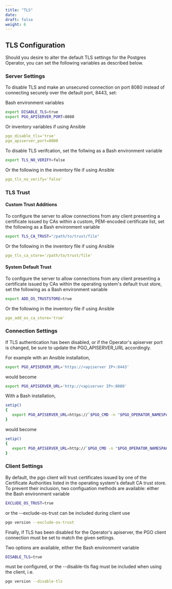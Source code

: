 ```yaml
---
title: "TLS"
date:
draft: false
weight: 6
---
```


## TLS Configuration

Should you desire to alter the default TLS settings for the Postgres
Operator, you can set the following variables as described below.

### Server Settings

To disable TLS and make an unsecured connection on port 8080 instead of
connecting securely over the default port, 8443, set:

Bash environment variables    

```bash
export DISABLE_TLS=true
export PGO_APISERVER_PORT=8080		
```

Or inventory variables if using Ansible

```yaml
pgo_disable_tls='true'
pgo_apiserver_port=8080
```

To disable TLS verifcation, set the follwing as a Bash environment variable

```bash
export TLS_NO_VERIFY=false
```

Or the following in the inventory file if using Ansible

```yaml
pgo_tls_no_verify='false'
```

### TLS Trust

#### Custom Trust Additions

To configure the server to allow connections from any client presenting a
certificate issued by CAs within a custom, PEM-encoded certificate list,
set the following as a Bash environment variable


```bash
export TLS_CA_TRUST="/path/to/trust/file"
```

Or the following in the inventory file if using Ansible

```yaml
pgo_tls_ca_store='/path/to/trust/file'
```

#### System Default Trust

To configure the server to allow connections from any client presenting a
certificate issued by CAs within the operating system's default trust store,
set the following as a Bash environment variable


```bash
export ADD_OS_TRUSTSTORE=true
```

Or the following in the inventory file if using Ansible

```yaml
pgo_add_os_ca_store='true'
```

### Connection Settings

If TLS authentication has been disabled, or if the Operator's apiserver port
is changed, be sure to update the PGO_APISERVER_URL accordingly.

For example with an Ansible installation, 

```bash
export PGO_APISERVER_URL='https://<apiserver IP>:8443'
```

would become

```bash
export PGO_APISERVER_URL='http://<apiserver IP>:8080'
```

With a Bash installation,

```bash
setip()
{
   export PGO_APISERVER_URL=https://`$PGO_CMD -n "$PGO_OPERATOR_NAMESPACE" get service postgres-operator -o=jsonpath="{.spec.clusterIP}"`:8443
}
```

would become

```bash
setip()
{
   export PGO_APISERVER_URL=http://`$PGO_CMD -n "$PGO_OPERATOR_NAMESPACE" get service postgres-operator -o=jsonpath="{.spec.clusterIP}"`:8080
}
```

### Client Settings

By default, the pgo client will trust certificates issued by one of the
Certificate Authorities listed in the operating system's default CA trust
store. To prevent their inclusion, two configuation methods are available:
either the Bash environment variable

```bash
EXCLUDE_OS_TRUST=true
```

or the --exclude-os-trust can be included during client use

```bash
pgo version --exclude-os-trust
```

Finally, if TLS has been disabled for the Operator's apiserver, the PGO
client connection must be set to match the given settings.

Two options are available, either the Bash environment variable

```bash
DISABLE_TLS=true
```

must be configured, or the --disable-tls flag must be included when using the client, i.e.

```bash
pgo version --disable-tls
```
